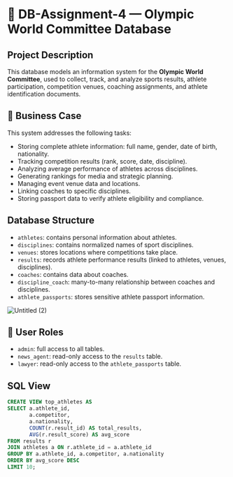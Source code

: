 # 🏅 DB-Assignment-4 — Olympic World Committee Database

##  Project Description

This database models an information system for the **Olympic World Committee**, used to collect, track, and analyze sports results, athlete participation, competition venues, coaching assignments, and athlete identification documents.

## 🎯 Business Case

This system addresses the following tasks:

- Storing complete athlete information: full name, gender, date of birth, nationality.
- Tracking competition results (rank, score, date, discipline).
- Analyzing average performance of athletes across disciplines.
- Generating rankings for media and strategic planning.
- Managing event venue data and locations.
- Linking coaches to specific disciplines.
- Storing passport data to verify athlete eligibility and compliance.

##  Database Structure

- `athletes`: contains personal information about athletes.
- `disciplines`: contains normalized names of sport disciplines.
- `venues`: stores locations where competitions take place.
- `results`: records athlete performance results (linked to athletes, venues, disciplines).
- `coaches`: contains data about coaches.
- `discipline_coach`: many-to-many relationship between coaches and disciplines.
- `athlete_passports`: stores sensitive athlete passport information.

![Untitled (2)](https://github.com/user-attachments/assets/9c9277a0-30ad-497a-bcce-a857756e07d2)
  
## 🔐 User Roles

- `admin`: full access to all tables.
- `news_agent`: read-only access to the `results` table.
- `lawyer`: read-only access to the `athlete_passports` table.

##  SQL View

```sql
CREATE VIEW top_athletes AS
SELECT a.athlete_id,
       a.competitor,
       a.nationality,
       COUNT(r.result_id) AS total_results,
       AVG(r.result_score) AS avg_score
FROM results r
JOIN athletes a ON r.athlete_id = a.athlete_id
GROUP BY a.athlete_id, a.competitor, a.nationality
ORDER BY avg_score DESC
LIMIT 10;
